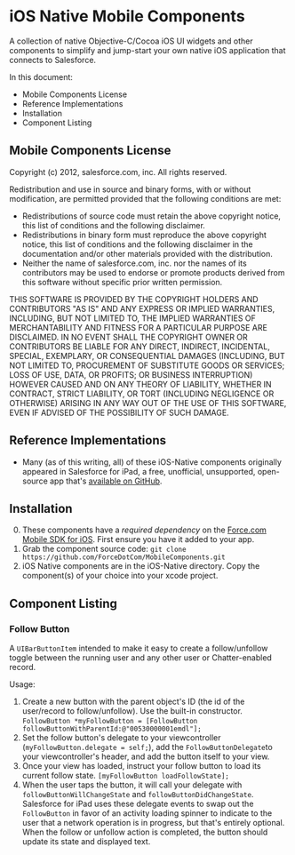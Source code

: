# iOS Native Mobile Components #

A collection of native Objective-C/Cocoa iOS UI widgets and other components to simplify and jump-start your own native iOS application that connects to Salesforce.

In this document:

- Mobile Components License
- Reference Implementations
- Installation
- Component Listing

## Mobile Components License ##

Copyright (c) 2012, salesforce.com, inc. All rights reserved.

Redistribution and use in source and binary forms, with or without modification, are permitted provided that the following conditions are met:

- Redistributions of source code must retain the above copyright notice, this list of conditions and the following disclaimer.
- Redistributions in binary form must reproduce the above copyright notice, this list of conditions and the following disclaimer in the documentation and/or other materials provided with the distribution.
- Neither the name of salesforce.com, inc. nor the names of its contributors may be used to endorse or promote products derived from this software without specific prior written permission.

THIS SOFTWARE IS PROVIDED BY THE COPYRIGHT HOLDERS AND CONTRIBUTORS "AS IS" AND ANY EXPRESS OR IMPLIED WARRANTIES, INCLUDING, BUT NOT LIMITED TO, THE IMPLIED WARRANTIES OF MERCHANTABILITY AND FITNESS FOR A PARTICULAR PURPOSE ARE DISCLAIMED. IN NO EVENT SHALL THE COPYRIGHT OWNER OR CONTRIBUTORS BE LIABLE FOR ANY DIRECT, INDIRECT, INCIDENTAL, SPECIAL, EXEMPLARY, OR CONSEQUENTIAL DAMAGES (INCLUDING, BUT NOT LIMITED TO, PROCUREMENT OF SUBSTITUTE GOODS OR SERVICES; LOSS OF USE, DATA, OR PROFITS; OR BUSINESS INTERRUPTION) HOWEVER CAUSED AND ON ANY THEORY OF LIABILITY, WHETHER IN CONTRACT, STRICT LIABILITY, OR TORT (INCLUDING NEGLIGENCE OR OTHERWISE) ARISING IN ANY WAY OUT OF THE USE OF THIS SOFTWARE, EVEN IF ADVISED OF THE POSSIBILITY OF SUCH DAMAGE.

## Reference Implementations ##

- Many (as of this writing, all) of these iOS-Native components originally appeared in Salesforce for iPad, a free, unofficial, unsupported, open-source app that's [available on GitHub](https://github.com/ForceDotComLabs/Salesforce-for-iPad).

## Installation ##

0. These components have a *required dependency* on the [Force.com Mobile SDK for iOS](https://github.com/forcedotcom/SalesforceMobileSDK-iOS). First ensure you have it added to your app.
1. Grab the component source code: `git clone https://github.com/ForceDotCom/MobileComponents.git`
2. iOS Native components are in the iOS-Native directory. Copy the component(s) of your choice into your xcode project. 

## Component Listing ##

### Follow Button ###

A `UIBarButtonItem` intended to make it easy to create a follow/unfollow toggle between the running user and any other user or Chatter-enabled record.

Usage:

1. Create a new button with the parent object's ID (the id of the user/record to follow/unfollow). Use the built-in constructor. `FollowButton *myFollowButton = [FollowButton followButtonWithParentId:@"00530000001emdl"];`
2. Set the follow button's delegate to your viewcontroller (`myFollowButton.delegate = self;`), add the `FollowButtonDelegate`to your viewcontroller's header, and add the button itself to your view.
3. Once your view has loaded, instruct your follow button to load its current follow state. `[myFollowButton loadFollowState];`
4. When the user taps the button, it will call your delegate with `followButtonWillChangeState` and `followButtonDidChangeState`. Salesforce for iPad uses these delegate events to swap out the `FollowButton` in favor of an activity loading spinner to indicate to the user that a network operation is in progress, but that's entirely optional. When the follow or unfollow action is completed, the button should update its state and displayed text.